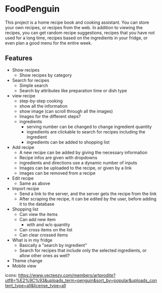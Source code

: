 # FoodPenguin

This project is a home recipe book and cooking assistant. You can store your own recipes, or recipes from the web. In addition to viewing the recipes, you can get random recipe suggestions, recipes that you have not used for a long time, recipes based on the ingredients in your fridge, or even plan a good menu for the entire week.


## Features

* Show recipes
  * Show recipes by category
* Search for recipes
  * Simple search
  * Search by attributes like preparation time or dish type
* view recipe
    * step-by-step cooking
    * show all the information
    * show image (can scroll through all the images)
    * Images for the different steps?
    * ingredients
      * serving number can be changed to change ingredient quantity
      * ingredients are clickable to search for recipes including the ingredient
      * ingredients can be added to shopping list
* Add recipe
  * A new recipe can be added by giving the necessary information
  * Recipe infos are given with dropdowns
  * ingredients and directions use a dynamic number of inputs
  * Images can be uploaded to the recipe, or given by a link
  * images can be removed from a recipe
* Edit recipe
  * Same as above
* Import recipe
  * Send a link to the server, and the server gets the recipe from the link
  * After scraping the recipe, it can be edited by the user, before adding it to the database
* Shopping list
  * Can view the items
  * Can add new item
    * with and w/o quantity
  * Can cross items on the list
  * Can clear crossed items
* What is in my fridge
  * Basically a "search by ingredient"
  * Search for recipes that include only the selected ingredients, or allow other ones as well?
* Theme change
* Mobile view

icons: https://www.vecteezy.com/members/artprodite?utf8=%E2%9C%93&uploads_term=penguin&sort_by=popular&uploads_content_type=all&license_type=all